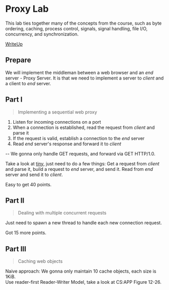 # Proxy Lab

This lab ties together many of the concepts from the course, such as byte
ordering, caching, process control, signals, signal handling, file I/O,
concurrency, and synchronization.

[WriteUp](http://csapp.cs.cmu.edu/3e/proxylab.pdf)

## Prepare

We will implement the middleman between a web browser and an *end* server - Proxy Server.
It is that we need to implement a server to *client* and a client to *end* server.

## Part I

> Implementing a sequential web proxy

1. Listen for incoming connections on a port
2. When a connection is established, read the request from *client* and parse it
3. If the request is valid, establish a connection to the *end* server
4. Read *end* server's response and forward it to *client*

-- We gonna only handle GET requests, and forward via GET HTTP/1.0.

Take a look at [tiny](./tiny/tiny.c), just need to do a few things:
Get a request from *client* and parse it, build a request to *end* server, and
send it. Read from *end* server and send it to *client*.

Easy to get 40 points.

## Part II

> Dealing with multiple concurrent requests

Just need to spawn a new thread to handle each new connection request.

Got 15 more points.

## Part III

> Caching web objects

Naive approach: We gonna only maintain 10 cache objects, each size is 1KiB.<br/>
Use reader-first Reader-Writer Model, take a look at CS:APP Figure 12-26.

